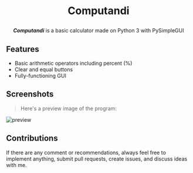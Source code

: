# <p align='center'>Computandi</p>

<p align='center'><b><i>Computandi</i></b> is a basic calculator made on Python 3 with PySimpleGUI</p>

## Features
- Basic arithmetic operators including percent (%)
- Clear and equal buttons
- Fully-functioning GUI

## Screenshots
> Here's a preview image of the program:

![preview](https://github.com/29yabuki/PySimpleGui-Calculator/blob/main/images/computandi.png)

## Contributions
If there are any comment or recommendations, always feel free to implement anything, submit pull requests, create issues, and discuss ideas with me.